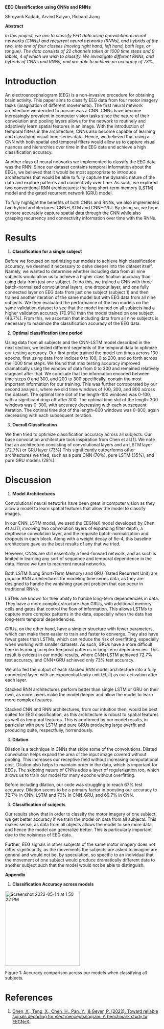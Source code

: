 **EEG Classification using CNNs and RNNs**

Shreyank Kadadi, Arvind Kalyan, Richard Jiang 

**Abstract**

_In this project, we aim to classify EEG data using convolutional neural networks (CNNs) and recurrent neural networks (RNNs), and hybrids of the two, into one of four classes (moving right hand, left hand, both legs, or tongue). The data consists of 22 channels taken at 1000 time steps and 9 labels, 4 of which we wish to classify. We investigate different RNNs, and hybrids of CNNs and RNNs, and are able to achieve an accuracy of 73%._

# **Introduction**

An electroencephalogram (EEG) is a non-invasive procedure for obtaining brain activity. This paper aims to classify EEG data from four motor imagery tasks (imagination of different movements). The first neural network architecture we decided to pursue was a CNN. CNNs have become increasingly prevalent in computer vision tasks since the nature of their convolution and pooling layers allows for the network to routinely and adaptively learn spatial features in an image. With the introduction of temporal filters in the architecture, CNNs also become capable of learning and classifying visual time-series data. Hence, we believed that using a CNN with both spatial and temporal filters would allow us to capture visual nuances and hierarchies over time in the EEG data and achieve a high classification accuracy.

Another class of neural networks we implemented to classify the EEG data was the RNN. Since our dataset contains temporal information about the EEGs, we believed that it would be most appropriate to introduce architectures that would be able to fully capture the dynamic nature of the data and explore patterns and connectivity over time. As such, we explored two conventional RNN architectures: the long short-term memory (LSTM) model and the gated recurrent network (GRU) model.

To fully highlight the benefits of both CNNs and RNNs, we also implemented two hybrid architectures: CNN+LSTM and CNN+GRU. By doing so, we hope to more accurately capture spatial data through the CNN while also grasping recurrency and connectivity information over time with the RNNs.

# **Results**

  1. **Classification for a single subject**

Before we focused on optimizing our models to achieve high classification accuracy, we deemed it necessary to delve deeper into the dataset itself. Namely, we wanted to determine whether including data from all nine subjects would allow us to achieve a higher classification accuracy than using data from just one subject. To do this, we trained a CNN with three batch-normalized convolutional layers, one dropout layer, and one fully connected layer on EEG data from just one subject (subject 1) and then trained another iteration of the same model but with EEG data from all nine subjects. We then evaluated the performance of the two models on the same validation dataset to see that the model trained on all subjects had a higher validation accuracy (70.9%) than the model trained on one subject (46.7%). From this, we ascertain that including data from all nine subjects is necessary to maximize the classification accuracy of the EEG data.

  2. **Optimal classification time period**

Using data from all subjects and the CNN-LSTM model described in the next section, we tested different segments of the temporal data to optimize our testing accuracy. Our first probe trained the model ten times across 100 epochs, first using data from indices 0 to 100, 0 to 200, and so forth across the 1000 time steps. We found that max testing accuracy improved dramatically using the window of data from 0 to 300 and remained relatively stagnant after that. We conclude that the information encoded between time steps 0 and 300, and 200 to 300 specifically, contain the most important information for our training. This was further corroborated by our second analysis, where we slid time windows of 100, 300, and 800 across the dataset. The optimal time slot of the length-100 windows was 0-100, with a significant drop off after 300. The optimal time slot of the length-300 windows was 0-300, with accuracy decreasing with each subsequent iteration. The optimal time slot of the length-800 windows was 0-800, again decreasing with each subsequent iteration.

  3. **Overall Classification**

We then tried to optimize classification accuracy across all subjects. Our base convolution architecture took inspiration from Chen et al.[1]. We note that an architecture consisting of convolutional layers and an LSTM layer (72.7%) or GRU layer (73%) This significantly outperforms other architectures we tried, such as a pure CNN (70%), pure LSTM (35%), and pure GRU models (28%).

# **Discussion**

  1. **Model Architectures**

Convolutional neural networks have been great in computer vision as they allow a model to learn spatial features that allow the model to classify images.

In our CNN\_LSTM model, we used the EEGNeX model developed by Chen et al.[1], involving two convolution layers of expanding filter depth, a depthwise convolution layer, and the requisite batch-normalization and dropouts in each block. Along with a weight decay of 5e-4, this baseline architecture gave us the best results of any that we tried.

However, CNNs are still essentially a feed-forward network, and as such is limited in learning any sort of sequence and temporal dependence in the data. Hence we turn to recurrent neural networks.

Both LSTM (Long Short-Term Memory) and GRU (Gated Recurrent Unit) are popular RNN architectures for modeling time series data, as they are designed to handle the vanishing gradient problem that can occur in traditional RNNs.

LSTMs are known for their ability to handle long-term dependencies in data. They have a more complex structure than GRUs, with additional memory cells and gates that control the flow of information. This allows LSTMs to capture more complex patterns in the data, especially when the data has long-term temporal dependencies.

GRUs, on the other hand, have a simpler structure with fewer parameters, which can make them easier to train and faster to converge. They also have fewer gates than LSTMs, which can reduce the risk of overfitting, especially when working with smaller datasets. As such, GRUs have a more difficult time in learning complex temporal patterns in long-term dependencies. This result is evident in our model results, where CNN+LSTM achieved 72.7% test accuracy, and CNN+GRU achieved only 73% test accuracy.

We also fed the output of each stacked RNN model architecture into a fully connected layer, with an exponential leaky unit (ELU) as our activation after each layer.

Stacked RNN architectures perform better than single LSTM or GRU on their own, as more layers make the model deeper and allow the model to learn more complex features.

Stacked CNN and RNN architectures, from our intuition then, would be best suited for EEG classification, as this architecture is robust to spatial features as well as temporal features. This is confirmed by our model results, in particular with pure LSTM and pure GRUs producing large overfit and producing quite, respectfully, horrendously.

  3. **Dilation**

Dilation is a technique in CNNs that skips some of the convolutions. Dilated convolution helps expand the area of the input image covered without pooling. This increases our receptive field without increasing computational cost. Dilation also helps to maintain order in the data, which is important for EEGs. The skipping nature of CNNs adds a layer of regularization too, which allows us to train our model for many epochs without overfitting.

Before including dilation, our code was struggling to reach 67% test accuracy. Dilation seems to be a primary factor in boosting our accuracy to 72.7% in CNN\_LSTM and 73% in CNN\_GRU, and 69.7% in CNN.

  3. **Classification of subjects**

Our results show that in order to classify the motor imagery of one subject, we get better accuracy if we train the model on data from all subjects. This makes sense, as data from all objects allows the model to see more data, and hence the model can generalize better. This is particularly important due to the noisiness of EEG data.

Further, EEG signals in other subjects of the same motor imagery does not differ significantly, as the movements the subjects are asked to imagine are general and would not be, by speculation, so specific to an individual that the movement of one subject would produce dramatically different data to another subject such that the model would not be able to distinguish.

**Appendix**
  1. **Classification Accuracy across models**
<img width="244" alt="Screenshot 2023-05-14 at 1 50 22 PM" src="https://github.com/sk28832/EEG-Classification-Model/assets/33585911/dc87c4db-15df-47d6-b883-7105f6630540">

Figure 1: Accuracy comparison across our models when classifying all subjects.

# **References**

1. [Chen, X., Teng, X., Chen, H., Pan, Y., & Geyer, P. (2022). Toward reliable signals decoding for electroencephalogram: A benchmark study to EEGNeX.](https://arxiv.org/abs/2207.12369)
